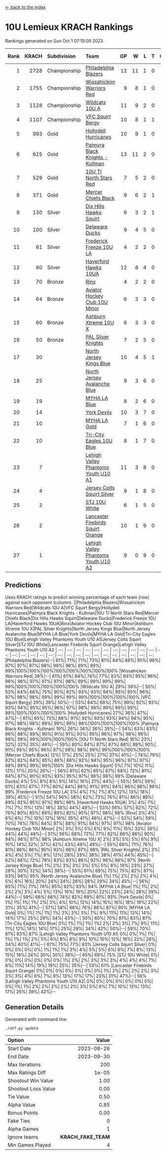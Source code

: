 [<- back to the index](readme.md)
# 10U Lemieux KRACH Rankings
Rankings generated on Sun Oct  1 07:15:09 2023.

Rank|KRACH|Subdivision|Team|GP|W|L|T|OTW|OTL|SoS|Exp Wins|Win Diff
---:|---:|:---|:---|---:|---:|---:|---:|---:|---:|---:|---:|---:
1|2728|Championship|[Philadelphia Blazers](https://gamesheetstats.com/seasons/3659/teams/140393/schedule)|12|11|1|0|1|0|349|11.8|-0.0
2|1755|Championship|[Wissahickon Warriors Red](https://gamesheetstats.com/seasons/3659/teams/140398/schedule)|9|8|1|0|1|0|414|8.8|-0.0
3|1128|Championship|[Wildcats 10U A](https://gamesheetstats.com/seasons/3659/teams/140397/schedule)|11|9|2|0|1|0|506|9.8|-0.0
4|1107|Championship|[VFC Squirt Bergy](https://gamesheetstats.com/seasons/3659/teams/140396/schedule)|10|8|1|1|0|1|404|9.3|-0.0
5|993|Gold|[Hollydell Hurricanes](https://gamesheetstats.com/seasons/3659/teams/140380/schedule)|10|9|1|0|0|0|145|9.9|0.0
6|625|Gold|[Palmyra Black Knights - Kullman](https://gamesheetstats.com/seasons/3659/teams/140392/schedule)|13|11|2|0|0|0|178|11.9|0.0
7|529|Gold|[10U TI North Stars Red](https://gamesheetstats.com/seasons/3659/teams/140266/schedule)|7|5|2|0|0|0|312|5.9|0.0
8|371|Gold|[Mercer Chiefs Black](https://gamesheetstats.com/seasons/3659/teams/140386/schedule)|9|6|2|1|0|0|507|7.3|-0.0
9|130|Silver|[Dix Hills Hawks Squirt](https://gamesheetstats.com/seasons/3659/teams/140377/schedule)|6|3|2|1|0|0|363|4.4|0.0
10|100|Silver|[Delaware Ducks](https://gamesheetstats.com/seasons/3659/teams/140376/schedule)|9|4|5|0|0|1|435|4.9|0.0
11|81|Silver|[Frederick Freeze 10U LA](https://gamesheetstats.com/seasons/3659/teams/140378/schedule)|4|2|2|0|0|0|243|2.9|0.0
12|80|Silver|[Haverford Hawks 10UA](https://gamesheetstats.com/seasons/3659/teams/140379/schedule)|12|8|4|0|0|1|237|8.9|0.0
13|70|Bronze|[Rinx](https://gamesheetstats.com/seasons/3659/teams/142499/schedule)|4|2|2|0|0|0|771|2.8|-0.0
14|64|Bronze|[Aviator Hockey Club 10U Minor](https://gamesheetstats.com/seasons/3659/teams/140375/schedule)|6|3|3|0|1|0|116|3.9|0.0
15|60|Bronze|[Ashburn Xtreme 10U X](https://gamesheetstats.com/seasons/3659/teams/140374/schedule)|6|3|3|0|0|0|302|3.9|0.0
16|50|Bronze|[PAL Silver Knights](https://gamesheetstats.com/seasons/3659/teams/140391/schedule)|7|2|5|0|0|0|765|2.9|0.0
17|30||[North Jersey Kings Blue](https://gamesheetstats.com/seasons/3659/teams/140390/schedule)|10|4|5|1|0|0|192|5.4|0.0
18|25||[North Jersey Avalanche Blue](https://gamesheetstats.com/seasons/3659/teams/140389/schedule)|9|3|6|0|0|0|227|3.9|0.0
19|19||[MYHA LA Blue](https://gamesheetstats.com/seasons/3659/teams/140387/schedule)|8|2|6|0|0|0|182|2.9|0.0
20|14||[York Devils](https://gamesheetstats.com/seasons/3659/teams/140399/schedule)|10|3|7|0|0|0|556|3.9|0.0
21|10||[MYHA LA Gold](https://gamesheetstats.com/seasons/3659/teams/140388/schedule)|7|1|6|0|0|0|1093|1.9|0.0
22|10||[Tri-City Eagles 10U Blue](https://gamesheetstats.com/seasons/3659/teams/140395/schedule)|8|1|7|0|0|0|682|1.9|0.0
23|7||[Lehigh Valley Phantoms Youth U10 A1](https://gamesheetstats.com/seasons/3659/teams/140383/schedule)|11|3|8|0|0|0|270|3.9|0.0
24|4||[Jersey Colts Squirt Silver](https://gamesheetstats.com/seasons/3659/teams/140381/schedule)|9|1|8|0|0|1|605|1.9|0.0
25|2||[STJ 10U White](https://gamesheetstats.com/seasons/3659/teams/140394/schedule)|6|1|5|0|0|1|159|1.9|0.0
26|2||[Lancaster Firebirds Squirt Orange](https://gamesheetstats.com/seasons/3659/teams/140382/schedule)|10|1|9|0|1|0|315|1.9|0.0
27|1||[Lehigh Valley Phantoms Youth U10 A2](https://gamesheetstats.com/seasons/3659/teams/140384/schedule)|9|0|9|0|0|0|686|0.9|0.0

## Predictions
Uses KRACH ratings to predict winning percentage of each team (row) against each opponent (column).
||Philadelphia Blazers|Wissahickon Warriors Red|Wildcats 10U A|VFC Squirt Bergy|Hollydell Hurricanes|Palmyra Black Knights - Kullman|10U TI North Stars Red|Mercer Chiefs Black|Dix Hills Hawks Squirt|Delaware Ducks|Frederick Freeze 10U LA|Haverford Hawks 10UA|Rinx|Aviator Hockey Club 10U Minor|Ashburn Xtreme 10U X|PAL Silver Knights|North Jersey Kings Blue|North Jersey Avalanche Blue|MYHA LA Blue|York Devils|MYHA LA Gold|Tri-City Eagles 10U Blue|Lehigh Valley Phantoms Youth U10 A1|Jersey Colts Squirt Silver|STJ 10U White|Lancaster Firebirds Squirt Orange|Lehigh Valley Phantoms Youth U10 A2
| --: | --: | --: | --: | --: | --: | --: | --: | --: | --: | --: | --: | --: | --: | --: | --: | --: | --: | --: | --: | --: | --: | --: | --: | --: | --: | --: | --: 
|Philadelphia Blazers|--| 61%| 71%| 71%| 73%| 81%| 84%| 88%| 95%| 96%| 97%| 97%| 97%| 98%| 98%| 98%| 99%| 99%| 99%|100%|100%|100%|100%|100%|100%|100%|100%
|Wissahickon Warriors Red| 39%|--| 61%| 61%| 64%| 74%| 77%| 83%| 93%| 95%| 96%| 96%| 96%| 97%| 97%| 97%| 98%| 99%| 99%| 99%| 99%| 99%|100%|100%|100%|100%|100%
|Wildcats 10U A| 29%| 39%|--| 50%| 53%| 64%| 68%| 75%| 90%| 92%| 93%| 93%| 94%| 95%| 95%| 96%| 97%| 98%| 98%| 99%| 99%| 99%| 99%|100%|100%|100%|100%
|VFC Squirt Bergy| 29%| 39%| 50%|--| 53%| 64%| 68%| 75%| 89%| 92%| 93%| 93%| 94%| 95%| 95%| 96%| 97%| 98%| 98%| 99%| 99%| 99%| 99%|100%|100%|100%|100%
|Hollydell Hurricanes| 27%| 36%| 47%| 47%|--| 61%| 65%| 73%| 88%| 91%| 92%| 93%| 93%| 94%| 94%| 95%| 97%| 98%| 98%| 99%| 99%| 99%| 99%|100%|100%|100%|100%
|Palmyra Black Knights - Kullman| 19%| 26%| 36%| 36%| 39%|--| 54%| 63%| 83%| 86%| 88%| 89%| 90%| 91%| 91%| 93%| 95%| 96%| 97%| 98%| 98%| 98%| 99%| 99%|100%|100%|100%
|10U TI North Stars Red| 16%| 23%| 32%| 32%| 35%| 46%|--| 59%| 80%| 84%| 87%| 87%| 88%| 89%| 90%| 91%| 95%| 95%| 96%| 97%| 98%| 98%| 99%| 99%|100%|100%|100%
|Mercer Chiefs Black| 12%| 17%| 25%| 25%| 27%| 37%| 41%|--| 74%| 79%| 82%| 82%| 84%| 85%| 86%| 88%| 92%| 94%| 95%| 96%| 97%| 97%| 98%| 99%| 99%| 99%|100%
|Dix Hills Hawks Squirt|  5%|  7%| 10%| 11%| 12%| 17%| 20%| 26%|--| 56%| 61%| 62%| 65%| 67%| 68%| 72%| 81%| 84%| 87%| 90%| 93%| 93%| 95%| 97%| 98%| 98%| 99%
|Delaware Ducks|  4%|  5%|  8%|  8%|  9%| 14%| 16%| 21%| 44%|--| 55%| 56%| 59%| 61%| 63%| 67%| 77%| 80%| 84%| 88%| 91%| 91%| 94%| 96%| 98%| 98%| 99%
|Frederick Freeze 10U LA|  3%|  4%|  7%|  7%|  8%| 12%| 13%| 18%| 39%| 45%|--| 51%| 54%| 56%| 58%| 62%| 73%| 76%| 81%| 86%| 89%| 89%| 92%| 95%| 97%| 98%| 98%
|Haverford Hawks 10UA|  3%|  4%|  7%|  7%|  7%| 11%| 13%| 18%| 38%| 44%| 49%|--| 53%| 56%| 57%| 62%| 72%| 76%| 80%| 85%| 89%| 89%| 92%| 95%| 97%| 98%| 98%
|Rinx|  3%|  4%|  6%|  6%|  7%| 10%| 12%| 16%| 35%| 41%| 46%| 47%|--| 52%| 54%| 59%| 70%| 74%| 78%| 84%| 87%| 88%| 91%| 94%| 97%| 97%| 98%
|Aviator Hockey Club 10U Minor|  2%|  3%|  5%|  5%|  6%|  9%| 11%| 15%| 33%| 39%| 44%| 44%| 48%|--| 51%| 56%| 68%| 72%| 77%| 82%| 86%| 86%| 90%| 94%| 96%| 97%| 98%
|Ashburn Xtreme 10U X|  2%|  3%|  5%|  5%|  6%|  9%| 10%| 14%| 32%| 37%| 42%| 43%| 46%| 49%|--| 55%| 66%| 71%| 76%| 81%| 86%| 86%| 90%| 93%| 96%| 97%| 98%
|PAL Silver Knights|  2%|  3%|  4%|  4%|  5%|  7%|  9%| 12%| 28%| 33%| 38%| 38%| 41%| 44%| 45%|--| 62%| 66%| 72%| 78%| 83%| 83%| 88%| 92%| 96%| 96%| 97%
|North Jersey Kings Blue|  1%|  2%|  3%|  3%|  3%|  5%|  5%|  8%| 19%| 23%| 27%| 28%| 30%| 32%| 34%| 38%|--| 55%| 61%| 69%| 75%| 75%| 82%| 87%| 93%| 94%| 95%
|North Jersey Avalanche Blue|  1%|  1%|  2%|  2%|  2%|  4%|  5%|  6%| 16%| 20%| 24%| 24%| 26%| 28%| 29%| 34%| 45%|--| 56%| 65%| 71%| 71%| 78%| 85%| 92%| 93%| 94%
|MYHA LA Blue|  1%|  1%|  2%|  2%|  2%|  3%|  4%|  5%| 13%| 16%| 19%| 20%| 22%| 23%| 24%| 28%| 39%| 44%|--| 59%| 66%| 66%| 74%| 82%| 89%| 91%| 93%
|York Devils|  0%|  1%|  1%|  1%|  1%|  2%|  3%|  4%| 10%| 12%| 14%| 15%| 16%| 18%| 19%| 22%| 31%| 35%| 41%|--| 57%| 58%| 66%| 76%| 86%| 87%| 90%
|MYHA LA Gold|  0%|  1%|  1%|  1%|  1%|  2%|  2%|  3%|  7%|  9%| 11%| 11%| 13%| 14%| 14%| 17%| 25%| 29%| 34%| 43%|--| 50%| 60%| 70%| 81%| 83%| 87%
|Tri-City Eagles 10U Blue|  0%|  1%|  1%|  1%|  1%|  2%|  2%|  3%|  7%|  9%| 11%| 11%| 12%| 14%| 14%| 17%| 25%| 29%| 34%| 42%| 50%|--| 59%| 70%| 81%| 83%| 87%
|Lehigh Valley Phantoms Youth U10 A1|  0%|  0%|  1%|  1%|  1%|  1%|  1%|  2%|  5%|  6%|  8%|  8%|  9%| 10%| 10%| 12%| 18%| 22%| 26%| 34%| 40%| 41%|--| 61%| 75%| 77%| 83%
|Jersey Colts Squirt Silver|  0%|  0%|  0%|  0%|  0%|  1%|  1%|  1%|  3%|  4%|  5%|  5%|  6%|  6%|  7%|  8%| 13%| 15%| 18%| 24%| 30%| 30%| 39%|--| 65%| 69%| 75%
|STJ 10U White|  0%|  0%|  0%|  0%|  0%|  0%|  0%|  1%|  2%|  2%|  3%|  3%|  3%|  4%|  4%|  4%|  7%|  8%| 11%| 14%| 19%| 19%| 25%| 35%|--| 53%| 61%
|Lancaster Firebirds Squirt Orange|  0%|  0%|  0%|  0%|  0%|  0%|  0%|  1%|  2%|  2%|  2%|  2%|  3%|  3%|  3%|  4%|  6%|  7%|  9%| 13%| 17%| 17%| 23%| 31%| 47%|--| 58%
|Lehigh Valley Phantoms Youth U10 A2|  0%|  0%|  0%|  0%|  0%|  0%|  0%|  0%|  1%|  1%|  2%|  2%|  2%|  2%|  2%|  3%|  5%|  6%|  7%| 10%| 13%| 13%| 17%| 25%| 39%| 42%|--

## Generation Details

Generated with command line:
```
./ahf.py update
```

| Option | Value |
| :----- | ----: |
| Start Date | 2023-08-26 |
| End Date | 2023-09-30 |
| Max Iterations | 200 |
| Max Ratings Diff | 1e-05 |
| Shootout Win Value | 1.00 |
| Shootout Loss Value | 0.00 |
| Tie Value | 0.50 |
| Alpha Value | 0.85 |
| Bonus Points | 0.00 |
| Fake Ties | 0 |
| Alpha Games | 1 |
| Ignore teams | __KRACH_FAKE_TEAM__ |
| Min Games Played | 4 |

